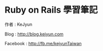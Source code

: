 # Ruby on Rails 學習筆記

作者 : KeJyun

Blog : http://blog.kejyun.com

Facebook : http://fb.me/kejyunTaiwan
